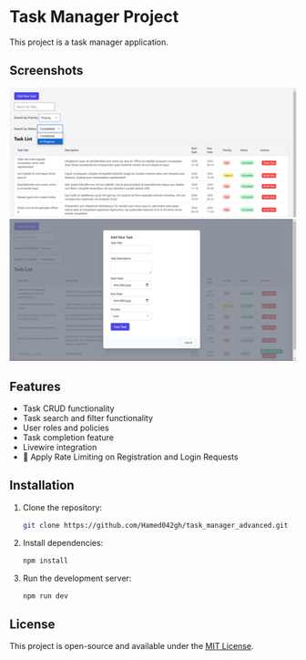 # Task Manager Project

This project is a task manager application.

## Screenshots

![Task Image](https://github.com/Hamed042gh/task_manager_advanced/blob/main/public/images/task%20(2).png?raw=true)
![Task Image](https://github.com/Hamed042gh/task_manager_advanced/blob/main/public/images/task_modal%20(2).png?raw=true)

## Features
- Task CRUD functionality
- Task search and filter functionality
- User roles and policies
- Task completion feature
- Livewire integration
- 🚫 Apply Rate Limiting on Registration and Login Requests

## Installation

1. Clone the repository:
    ```bash
    git clone https://github.com/Hamed042gh/task_manager_advanced.git
    ```

2. Install dependencies:
    ```bash
    npm install
    ```

3. Run the development server:
    ```bash
    npm run dev
    ```

## License

This project is open-source and available under the [MIT License](LICENSE).
